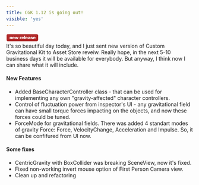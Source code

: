 ```yaml
---
title: CGK 1.12 is going out!
visible: 'yes'
---
```

<img src="assets/new-release-bage.png" alt="custom gruvitational kit - 1.12 released"/><br/>
It's so beautiful day today, and I just sent new version of Custom Gravitational Kit to Asset Store reveiw. 
Really hope, in the next 5-10 business days it will be available for everybody.
But anyway, I think now I can share what it will include.

#### New Features
 - Added BaseCharacterController class - that can be used for implementing any own "gravity-affected" character controllers.
 - Control of fluctuation power from inspector's UI - any gravitational field can have small torque forces impacting on the objects, and now these forces could be tuned. 
 - ForceMode for gravitational fields. There was added 4 standart modes of gravity Force: Force, VelocityChange, Acceleration and Impulse. So, it can be confifured from UI now.

#### Some fixes
 - CentricGravity with BoxCollider was breaking SceneView, now it's fixed.
 - Fixed non-working invert mouse option of First Person Camera view.
 - Clean up and refactoring
